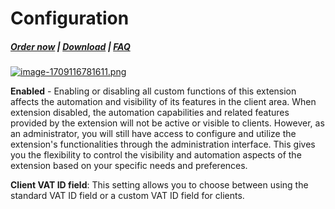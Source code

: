 # Configuration

#####  [Order now](https://puqcloud.com/whmcs-addon-puq-customization.php) | [Download](https://download.puqcloud.com/WHMCS/addons/PUQ-Customization/) | [FAQ](https://faq.puqcloud.com/)

[![image-1709116781611.png](https://doc.puq.info/uploads/images/gallery/2024-02/scaled-1680-/image-1709116781611.png)](https://doc.puq.info/uploads/images/gallery/2024-02/image-1709116781611.png)

**Enabled** - Enabling or disabling all custom functions of this extension affects the automation and visibility of its features in the client area. When extension disabled, the automation capabilities and related features provided by the extension will not be active or visible to clients. However, as an administrator, you will still have access to configure and utilize the extension's functionalities through the administration interface. This gives you the flexibility to control the visibility and automation aspects of the extension based on your specific needs and preferences.

**Client VAT ID field**: This setting allows you to choose between using the standard VAT ID field or a custom VAT ID field for clients.